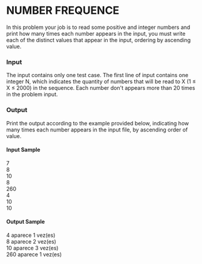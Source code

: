 # NUMBER FREQUENCE  
In this problem your job is to read some positive and integer numbers and print how many times each number appears in the input, you must write each of the distinct values ​​that appear in the input, ordering by ascending value.  
### Input
The input contains only one test case. The first line of input contains one integer N, which indicates the quantity of numbers ​​that will be read to X (1 ≤ X ≤ 2000) in the sequence. Each number don't appears more than 20 times in the problem input.  
### Output
Print the output according to the example provided below, indicating how many times each number appears in the input file, by ascending order of value.  
#### Input Sample	        
7  
8  
10  
8  
260  
4  
10  
10  
#### Output Sample
4 aparece 1 vez(es)  
8 aparece 2 vez(es)  
10 aparece 3 vez(es)  
260 aparece 1 vez(es)